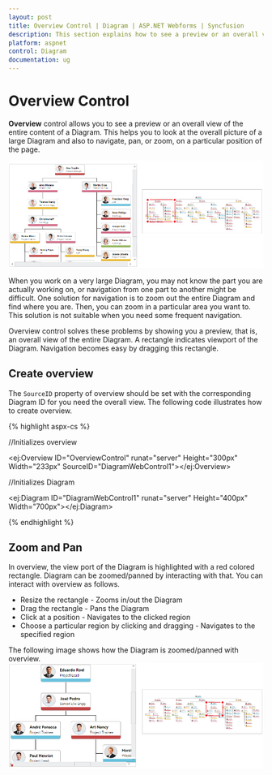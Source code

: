 ```yaml
---
layout: post
title: Overview Control | Diagram | ASP.NET Webforms | Syncfusion
description: This section explains how to see a preview or an overall view of the entire content of a Diagram.
platform: aspnet
control: Diagram
documentation: ug
---
```


# Overview Control

**Overview** control allows you to see a preview or an overall view of the entire content of a Diagram. This helps you to look at the overall picture of a large Diagram and also to navigate, pan, or zoom, on a particular position of the page.

![overall picture of a large Diagram](/aspnet/Diagram/Overview-Control_images/Overview-Control_img1.png)

When you work on a very large Diagram, you may not know the part you are actually working on, or navigation from one part to another might be difficult. One solution for navigation is to zoom out the entire Diagram and find where you are. Then, you can zoom in a particular area you want to. This solution is not suitable when you need some frequent navigation.

Overview control solves these problems by showing you a preview, that is, an overall view of the entire Diagram. A rectangle indicates viewport of the Diagram. Navigation becomes easy by dragging this rectangle.

## Create overview

The `SourceID` property of overview should be set with the corresponding Diagram ID for you need the overall view. The following code illustrates how to create overview. 

{% highlight aspx-cs %}

//Initializes overview

<ej:Overview ID="OverviewControl" runat="server" Height="300px" Width="233px" SourceID="DiagramWebControl1"></ej:Overview>   


//Initializes Diagram

<ej:Diagram ID="DiagramWebControl1" runat="server" Height="400px" Width="700px"></ej:Diagram>

{% endhighlight %}


## Zoom and Pan

In overview, the view port of the Diagram is highlighted with a red colored rectangle. Diagram can be zoomed/panned by interacting with that. You can interact with overview as follows. 

* Resize the rectangle - Zooms in/out the Diagram
* Drag the rectangle - Pans the Diagram
* Click at a position - Navigates to the clicked region
* Choose a particular region by clicking and dragging - Navigates to the specified region

The following image shows how the Diagram is zoomed/panned with overview.
![Diagram is zoomed/panned with overview](/aspnet/Diagram/Overview-Control_images/Overview-Control_img2.png)
  
